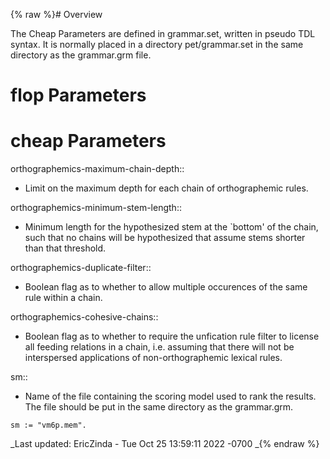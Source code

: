 {% raw %}# Overview

The Cheap Parameters are defined in grammar.set, written in pseudo TDL
syntax. It is normally placed in a directory pet/grammar.set in the same
directory as the grammar.grm file.

# flop Parameters

# cheap Parameters

orthographemics-maximum-chain-depth::

- Limit on the maximum depth for each chain of orthographemic rules.

orthographemics-minimum-stem-length::

- Minimum length for the hypothesized stem at the \`bottom' of the
chain, such that no chains will be hypothesized that assume stems
shorter than that threshold.

orthographemics-duplicate-filter::

- Boolean flag as to whether to allow multiple occurences of the same
rule within a chain.

orthographemics-cohesive-chains::

- Boolean flag as to whether to require the unfication rule filter to
license all feeding relations in a chain, i.e. assuming that there
will not be interspersed applications of non-orthographemic lexical
rules.

sm::

- Name of the file containing the scoring model used to rank the
results. The file should be put in the same directory as the
grammar.grm.

<!-- -->


    sm := "vm6p.mem".

_Last updated: EricZinda - Tue Oct 25 13:59:11 2022 -0700
_{% endraw %}